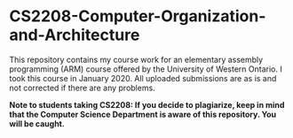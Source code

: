 # CS2208-Computer-Organization-and-Architecture
This repository contains my course work for an elementary assembly programming (ARM) course offered by the University of Western Ontario. I took this course in January 2020.
All uploaded submissions are as is and not corrected if there are any problems.

**Note to students taking CS2208: If you decide to plagiarize, keep in mind that the Computer Science Department is aware of this repository. You will be caught.**
